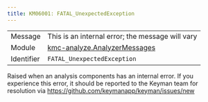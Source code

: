 ```yaml
---
title: KM06001: FATAL_UnexpectedException
---
```


|            |           |
|------------|---------- |
| Message    | This is an internal error; the message will vary |
| Module     | [kmc-analyze.AnalyzerMessages](kmc-analyze.analyzermessages) |
| Identifier | `FATAL_UnexpectedException` |

Raised when an analysis components has an internal error. If you
experience this error, it should be reported to the Keyman team for
resolution via https://github.com/keymanapp/keyman/issues/new
